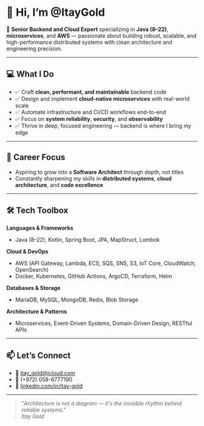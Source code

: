 # 👋 Hi, I’m @ItayGold

🔹 **Senior Backend and Cloud Expert** specializing in **Java (8–22)**, **microservices**, and **AWS** — passionate about building robust, scalable, and high-performance distributed systems with clean architecture and engineering precision.

---

## 💻 What I Do

- ✅ Craft **clean, performant, and maintainable** backend code
- ✅ Design and implement **cloud-native microservices** with real-world scale
- ✅ Automate infrastructure and CI/CD workflows end-to-end
- ✅ Focus on **system reliability**, **security**, and **observability**
- ✅ Thrive in deep, focused engineering — backend is where I bring my edge

---

## 🎯 Career Focus

- Aspiring to grow into a **Software Architect** through depth, not titles
- Constantly sharpening my skills in **distributed systems**, **cloud architecture**, and **code excellence**

---

## 🛠️ Tech Toolbox

**Languages & Frameworks**  
- Java (8–22), Kotlin, Spring Boot, JPA, MapStruct, Lombok  

**Cloud & DevOps**  
- AWS (API Gateway, Lambda, ECS, SQS, SNS, S3, IoT Core, CloudWatch, OpenSearch)  
- Docker, Kubernetes, GitHub Actions, ArgoCD, Terraform, Helm  

**Databases & Storage**  
- MariaDB, MySQL, MongoDB, Redis, Blob Storage  

**Architecture & Patterns**  
- Microservices, Event-Driven Systems, Domain-Driven Design, RESTful APIs  

---

## 📫 Let’s Connect

- 📧 [itay_gold@icloud.com](mailto:itay_gold@icloud.com)  
- 📱 (+972) 058-6777190  
- 🔗 [linkedin.com/in/itay-gold](https://www.linkedin.com/in/itay-gold)

---

> “_Architecture is not a diagram — it's the invisible rhythm behind reliable systems_.”  
> _Itay Gold_
